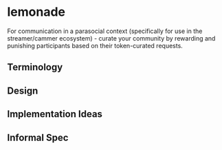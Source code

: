 # lemonade

For communication in a parasocial context (specifically for use in the streamer/cammer ecosystem) - curate your community by rewarding and punishing participants based on their token-curated requests.

## Terminology
## Design
## Implementation Ideas
## Informal Spec